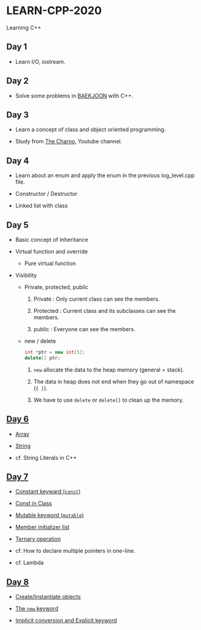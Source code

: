 # LEARN-CPP-2020

Learning C++

## Day 1

- Learn I/O, iostream.

## Day 2

- Solve some problems in [BAEKJOON](https://www.acmicpc.net/) with C++.

## Day 3

- Learn a concept of class and object oriented programming.

- Study from [The Charno](https://www.youtube.com/playlist?list=PLlrATfBNZ98dudnM48yfGUldqGD0S4FFb), Youtube channel.

## Day 4

- Learn about an enum and apply the enum in the previous log_level.cpp file.

- Constructor / Destructor

- Linked list with class

## Day 5

- Basic concept of Inheritance

- Virtual function and override

  - Pure virtual function

- Visibility

  - Private, protected, public

    1. Private : Only current class can see the members.

    1. Protected : Current class and its subclasses can see the members.

    1. public : Everyone can see the members.

  * new / delete

    ```cpp
    int *ptr = new int[5];
    delete[] ptr;
    ```

    1. `new` allocate the data to the heap memory (general = stack).

    1. The data in heap does not end when they go out of namespace (`{ }`).

    1. We have to use `delete` or `delete[]` to clean up the memory.

## [Day 6](day6/README.md)

- [Array](day6/array.cpp)

- [String](day6/string.cpp)

- cf. String Literals in C++

## [Day 7](day7/README.md)

- [Constant keyward (`const`)](day7/const.cpp)

- [Const in Class](day7/const_in_class.cpp)

- [Mutable keyword (`mutable`)](day7/mutable.cpp)

- [Member initializer list](day7/initializer_list.cpp)

- [Ternary operation](day7/ternary_operation.cpp)

- cf. How to declare multiple pointers in one-line.

- cf. Lambda

## [Day 8](day8/README.md)

- [Create/Instantiate objects](day8/instantiate_objects.cpp)

- [The `new` keyword](day8/new.cpp)

- [Implicit conversion and Explicit keyword](day8/implicit.cpp)
